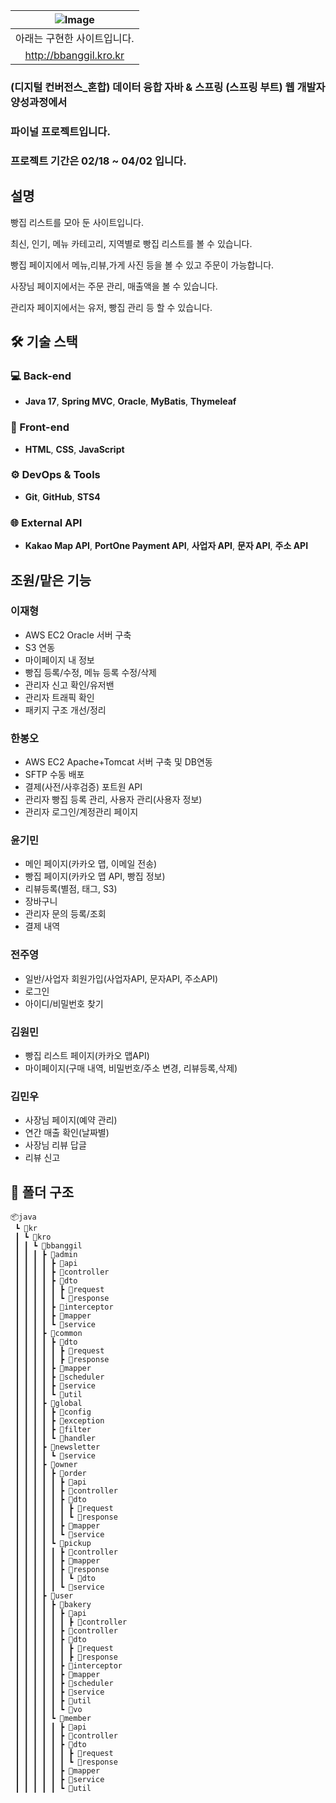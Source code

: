 |![Image](https://github.com/user-attachments/assets/ec576154-88fb-49fc-9c65-ca4b120c6e14)|
|:-----------------------------:|
|아래는 구현한 사이트입니다.|
|<http://bbanggil.kro.kr>|

### (디지털 컨버전스_혼합) 데이터 융합 자바 & 스프링 (스프링 부트) 웹 개발자 양성과정에서
### 파이널 프로젝트입니다.
### 프로젝트 기간은 02/18 ~ 04/02 입니다.

## 설명

빵집 리스트를 모아 둔 사이트입니다.

최신, 인기, 메뉴 카테고리, 지역별로 빵집 리스트를 볼 수 있습니다.

빵집 페이지에서 메뉴,리뷰,가게 사진 등을 볼 수 있고 주문이 가능합니다.

사장님 페이지에서는 주문 관리, 매출액을 볼 수 있습니다.

관리자 페이지에서는 유저, 빵집 관리 등 할 수 있습니다.

## 🛠 기술 스택

### 💻 Back-end
- **Java 17**, **Spring MVC**, **Oracle**, **MyBatis**, **Thymeleaf**

### 🎨 Front-end
- **HTML**, **CSS**, **JavaScript**

### ⚙️ DevOps & Tools
- **Git**, **GitHub**, **STS4**

### 🌐 External API
- **Kakao Map API**, **PortOne Payment API**, **사업자 API**, **문자 API**, **주소 API**


## 조원/맡은 기능

### 이재형
- AWS EC2 Oracle 서버 구축
- S3 연동
- 마이페이지 내 정보
- 빵집 등록/수정, 메뉴 등록 수정/삭제
- 관리자 신고 확인/유저밴
- 관리자 트래픽 확인
- 패키지 구조 개선/정리

### 한봉오
- AWS EC2 Apache+Tomcat 서버 구축 및 DB연동
- SFTP 수동 배포
- 결제(사전/사후검증) 포트원 API
- 관리자 빵집 등록 관리, 사용자 관리(사용자 정보)
- 관리자 로그인/계정관리 페이지

### 윤기민
- 메인 페이지(카카오 맵, 이메일 전송)
- 빵집 페이지(카카오 맵 API, 빵집 정보)
- 리뷰등록(별점, 태그, S3)
- 장바구니
- 관리자 문의 등록/조회
- 결제 내역

### 전주영
- 일반/사업자 회원가입(사업자API, 문자API, 주소API)
- 로그인
- 아이디/비밀번호 찾기

### 김원민
- 빵집 리스트 페이지(카카오 맵API)
- 마이페이지(구매 내역, 비밀번호/주소 변경, 리뷰등록,삭제)

### 김민우
- 사장님 페이지(예약 관리)
- 연간 매출 확인(날짜별)
- 사장님 리뷰 답글
- 리뷰 신고

## 📂 폴더 구조

```
📦java
 ┗ 📂kr
 ┃ ┗ 📂kro
 ┃ ┃ ┗ 📂bbanggil
 ┃ ┃ ┃ ┣ 📂admin
 ┃ ┃ ┃ ┃ ┣ 📂api
 ┃ ┃ ┃ ┃ ┣ 📂controller
 ┃ ┃ ┃ ┃ ┣ 📂dto
 ┃ ┃ ┃ ┃ ┃ ┣ 📂request
 ┃ ┃ ┃ ┃ ┃ ┗ 📂response
 ┃ ┃ ┃ ┃ ┣ 📂interceptor
 ┃ ┃ ┃ ┃ ┣ 📂mapper
 ┃ ┃ ┃ ┃ ┗ 📂service
 ┃ ┃ ┃ ┣ 📂common
 ┃ ┃ ┃ ┃ ┣ 📂dto
 ┃ ┃ ┃ ┃ ┃ ┣ 📂request
 ┃ ┃ ┃ ┃ ┃ ┣ 📂response
 ┃ ┃ ┃ ┃ ┣ 📂mapper
 ┃ ┃ ┃ ┃ ┣ 📂scheduler
 ┃ ┃ ┃ ┃ ┣ 📂service
 ┃ ┃ ┃ ┃ ┗ 📂util
 ┃ ┃ ┃ ┣ 📂global
 ┃ ┃ ┃ ┃ ┣ 📂config
 ┃ ┃ ┃ ┃ ┣ 📂exception
 ┃ ┃ ┃ ┃ ┣ 📂filter
 ┃ ┃ ┃ ┃ ┗ 📂handler
 ┃ ┃ ┃ ┣ 📂newsletter
 ┃ ┃ ┃ ┃ ┗ 📂service
 ┃ ┃ ┃ ┣ 📂owner
 ┃ ┃ ┃ ┃ ┣ 📂order
 ┃ ┃ ┃ ┃ ┃ ┣ 📂api
 ┃ ┃ ┃ ┃ ┃ ┣ 📂controller
 ┃ ┃ ┃ ┃ ┃ ┣ 📂dto
 ┃ ┃ ┃ ┃ ┃ ┃ ┣ 📂request
 ┃ ┃ ┃ ┃ ┃ ┃ ┗ 📂response
 ┃ ┃ ┃ ┃ ┃ ┣ 📂mapper
 ┃ ┃ ┃ ┃ ┃ ┗ 📂service
 ┃ ┃ ┃ ┃ ┗ 📂pickup
 ┃ ┃ ┃ ┃ ┃ ┣ 📂controller
 ┃ ┃ ┃ ┃ ┃ ┣ 📂mapper
 ┃ ┃ ┃ ┃ ┃ ┣ 📂response
 ┃ ┃ ┃ ┃ ┃ ┃ ┗ 📂dto
 ┃ ┃ ┃ ┃ ┃ ┗ 📂service
 ┃ ┃ ┃ ┣ 📂user
 ┃ ┃ ┃ ┃ ┣ 📂bakery
 ┃ ┃ ┃ ┃ ┃ ┣ 📂api
 ┃ ┃ ┃ ┃ ┃ ┃ ┣ 📂controller
 ┃ ┃ ┃ ┃ ┃ ┣ 📂controller
 ┃ ┃ ┃ ┃ ┃ ┣ 📂dto
 ┃ ┃ ┃ ┃ ┃ ┃ ┣ 📂request
 ┃ ┃ ┃ ┃ ┃ ┃ ┣ 📂response
 ┃ ┃ ┃ ┃ ┃ ┣ 📂interceptor
 ┃ ┃ ┃ ┃ ┃ ┣ 📂mapper
 ┃ ┃ ┃ ┃ ┃ ┣ 📂scheduler
 ┃ ┃ ┃ ┃ ┃ ┣ 📂service
 ┃ ┃ ┃ ┃ ┃ ┣ 📂util
 ┃ ┃ ┃ ┃ ┃ ┗ 📂vo
 ┃ ┃ ┃ ┃ ┗ 📂member
 ┃ ┃ ┃ ┃ ┃ ┣ 📂api
 ┃ ┃ ┃ ┃ ┃ ┣ 📂controller
 ┃ ┃ ┃ ┃ ┃ ┣ 📂dto
 ┃ ┃ ┃ ┃ ┃ ┃ ┣ 📂request
 ┃ ┃ ┃ ┃ ┃ ┃ ┗ 📂response
 ┃ ┃ ┃ ┃ ┃ ┣ 📂mapper
 ┃ ┃ ┃ ┃ ┃ ┣ 📂service
 ┃ ┃ ┃ ┃ ┃ ┗ 📂util
```





